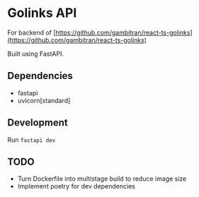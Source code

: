 # Golinks API

For backend of [https://github.com/gambitran/react-ts-golinks](https://github.com/gambitran/react-ts-golinks)

Built using FastAPI.

## Dependencies

- fastapi
- uvicorn[standard]

## Development

Run `fastapi dev`

## TODO

- Turn Dockerfile into multistage build to reduce image size
- Implement poetry for dev dependencies
